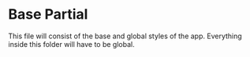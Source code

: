 # Base Partial

This file will consist of the base and global styles of the app. Everything inside this folder will have to be global.
